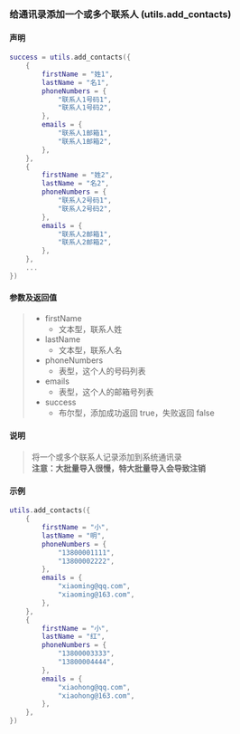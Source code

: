 ### 给通讯录添加一个或多个联系人 \(**utils\.add\_contacts**\)


#### 声明
```lua
success = utils.add_contacts({
	{
		firstName = "姓1",
		lastName = "名1",
		phoneNumbers = {
			"联系人1号码1",
			"联系人1号码2",
		},
		emails = {
		    "联系人1邮箱1",
		    "联系人1邮箱2",
		},
	},
	{
		firstName = "姓2",
		lastName = "名2",
		phoneNumbers = {
			"联系人2号码1",
			"联系人2号码2",
		},
		emails = {
		    "联系人2邮箱1",
		    "联系人2邮箱2",
		},
	},
	...
})
```


#### 参数及返回值
> - firstName
>   - 文本型，联系人姓
> - lastName
>   - 文本型，联系人名
> - phoneNumbers
>   - 表型，这个人的号码列表
> - emails
>   - 表型，这个人的邮箱号列表
> - success
>   - 布尔型，添加成功返回 true，失败返回 false


#### 说明
> 将一个或多个联系人记录添加到系统通讯录  
> **注意：大批量导入很慢，特大批量导入会导致注销**  


#### 示例  
```lua
utils.add_contacts({
	{
		firstName = "小",
		lastName = "明",
		phoneNumbers = {
			"13800001111",
			"13800002222",
		},
		emails = {
		    "xiaoming@qq.com",
		    "xiaoming@163.com",
		},
	},
	{
		firstName = "小",
		lastName = "红",
		phoneNumbers = {
			"13800003333",
			"13800004444",
		},
		emails = {
		    "xiaohong@qq.com",
		    "xiaohong@163.com",
		},
	},
})
```

